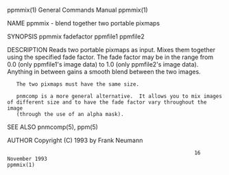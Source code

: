 ppmmix(1)                                                     General Commands Manual                                                    ppmmix(1)

NAME
       ppmmix - blend together two portable pixmaps

SYNOPSIS
       ppmmix fadefactor ppmfile1 ppmfile2

DESCRIPTION
       Reads  two  portable  pixmaps  as  input. Mixes them together using the specified fade factor. The fade factor may be in the range from 0.0
       (only ppmfile1's image data) to 1.0 (only ppmfile2's image data).  Anything in between gains a smooth blend between the two images.

       The two pixmaps must have the same size.

       pnmcomp is a more general alternative.  It allows you to mix images of different size and to have the fade factor vary throughout the image
       (through the use of an alpha mask).

SEE ALSO
       pnmcomp(5), ppm(5)

AUTHOR
       Copyright (C) 1993 by Frank Neumann

                                                                 16 November 1993                                                        ppmmix(1)
